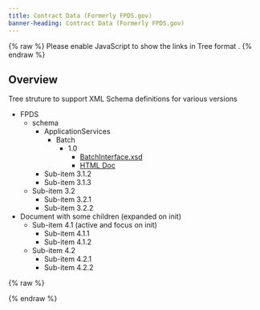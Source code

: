 ```yaml
---
title: Contract Data (Formerly FPDS.gov)
banner-heading: Contract Data (Formerly FPDS.gov)
---
```

<link href="//cdn.jsdelivr.net/npm/jquery.fancytree@2.27/dist/skin-win8/ui.fancytree.min.css" rel="stylesheet">
{% raw %}
<script>
/* * * DON'T EDIT BELOW THIS LINE * * */
  (function() {
    var fancyTree = document.createElement('script'); fancyTree.type = 'text/javascript'; //fancyTree.async = true;
    fancyTree.src = '//cdn.jsdelivr.net/npm/jquery.fancytree@2.27/dist/jquery.fancytree-all-deps.min.js';
    (document.getElementsByTagName('head')[0] || document.getElementsByTagName('body')[0]).appendChild(fancyTree);

    
  })();
 </script>
<noscript>Please enable JavaScript to show the links in Tree format .</noscript>
{% endraw %}

## Overview

Tree struture to support XML Schema definitions for various versions

<div id="fpds_doc_tree">
    <ul id="treeData">
        <li id="id3" class="folder">FPDS
            <ul>
                <li id="id3.1" class="expanded folder">schema
                    <ul>
                        <li id="id3.1.2" class="expanded folder">ApplicationServices
                            <ul>
                                <li id="id3.1.3" class="expanded folder">Batch
                                    <ul>
                                        <li id="id3.1.3" class="expanded folder">1.0
                                            <ul>
                                                <li id="id3.1.3.1.1">
                                                   <div>
                                                    <a href="https://www.fpds.gov/FPDS-Schema/schema/ApplicationServices/batch/1.0/BatchInterface.xsd"
                                                        target="_blank">BatchInterface.xsd</a> 
                                                    </div>
                                                </li>
                                                <li id="id3.1.3.1.2">
                                                  <a href="https://www.fpds.gov/FPDS-Schema/schemaDocs/ApplicationServices/batch/1.0/BatchInterface.html" target="_blank">HTML Doc</a>
                                                </li>
                                            </ul>
                                    </ul>
                            </ul>
                        <li id="id3.1.2">Sub-item 3.1.2</li>
                        <li id="id3.1.3">Sub-item 3.1.3</li>
                    </ul>
                <li id="id3.2">Sub-item 3.2
                    <ul>
                        <li id="id3.2.1">Sub-item 3.2.1
                        <li id="id3.2.2">Sub-item 3.2.2
                    </ul>
            </ul>
        <li id="id4" class="expanded">Document with some children (expanded on init)
            <ul>
                <li id="id4.1" class="active focused">Sub-item 4.1 (active and focus on init)
                    <ul>
                        <li id="id4.1.1">Sub-item 4.1.1
                        <li id="id4.1.2">Sub-item 4.1.2
                    </ul>
                <li id="id4.2">Sub-item 4.2
                    <ul>
                        <li id="id4.2.1">Sub-item 4.2.1
                        <li id="id4.2.2">Sub-item 4.2.2
                    </ul>
            </ul>
    </ul>
</div>

{% raw %}
<script>
  (function() {
    window.onload = function() {
        
        jQuery("#fpds_doc_tree").fancytree({

            activate: function(event, data){
                var node = data.node,
                    orgEvent = data.originalEvent;
                console.log("activate", orgEvent)
                if(node.data.href){
                   //window.open(node.data.href,  node.data.target);
                }
            },
            
            click: function(event, data){
                var node = data.node,
                orgEvent = data.originalEvent;
                console.log("click", orgEvent, event.keyCode)
                if(node.data.href){
                    window.open(node.data.href,  node.data.target);
                  
                }
            }
        });
        jQuery(".fancytree-container").addClass("fancytree-connectors");
    };

}).call(this);
  
</script>
{% endraw %}

